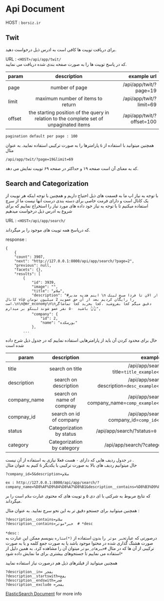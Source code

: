 # Api Document

HOST : `borsiz.ir`




## Twit
برای دریافت توییت ها کافی است به ادرس ذیل درخواست دهید.  

URL : `<HOST>/api/app/twit/`  
که در پاسخ توییت ها را به صورت صفحه بندی شده دریافت می نمایید.

| param   |      description      | example url |
|----------|:-------------:|------:|
| page    | number of page |  /api/app/twit/?page=19|
| limit |    maximum number of items to return   |  /api/app/twit/?limit=69 |
| offset | the starting position of the query in relation to the complete set of unpaginated items |    /api/app/twit/?offset=100  |
    
```pagination default per page : 100```

همچنین میتوانید با استفاده از  `&` پارامترها را به صورت ترکیبی استفاده نمایید.
به عنوان مثال 

`/api/app/twit/?page=19&limit=69`

که به معنای آن است صفحه ۱۹ و حداکثر در صفحه ۶۹ توییت نمایش می دهد.



## Search and Categorization

با توجه به نیاز اپ ما به قسمت های ذیل احتیاج داریم و همچنین با توجه اینکه هر توییت از یک کانال است و دارای فرمت خاصی برای دسته بندی درست انها نیست ما از سرچ استفاده میکنیم تا با توجه به نیاز خود داده های مورد نیاز را استخراج نماییم
که برای شروع به ادرس ذیل درخواست میدهیم

URL : `<HOST>/api/app/search/`  

که درپاسخ همه توییت های موجود را بر میگرداند.

response : 
```
{
    {
    "count": 3907,
    "next": "http://127.0.0.1:8000/api/app/search/?page=2",
    "previous": null,
    "facets": {},
    "results": [
        {
            "id": 3939,
            "image": "",
            "title": "سلام",
            "description": "#اینم هدیه مدیر \n از الان تا فردا صبح لینک کانال vip را رایگان کردیم بعد از آن حق عضویت 2 میلیون تومان است.\n\n@mr_economy\n\nدقیق میگم کجا بفروشید ،کجا بخرید کجا تماشاگر باشید  ۵۰ نفر عضو شوند لینکو بر میدارم 👆👆",
            "company": {
                "id": 2,
                "name": "بورسکده"
            },
        ...
```
حال برای محدود کردن آن باید از پارامترهایی استفاده نماییم که در جدول ذیل شرح داده شده است

| param   |      description      | example url | note |
|----------|:-------------:|------:|---------:|
| title | search on title | /api/app/search/?title=`title_example<str>`| - |
| description | search on description | /api/app/search/?description=`desc_example<str>` | |
|company_name | search on name of compnay | /api/app/search/?company_name=`comp_example<str>` | |
| compnay_id  | search on id of company | /api/app/search/?company_id=`comp_id<int>`| 
| status | Categorization by status | /api/app/search/?status=`0 or 1` | - |
| category | Categorization by category | /api/app/search/?category= | - |

در جدول ردیف هایی که دارای `-` هست فعلا نیازی به استفاده از آن نیست .  
حال میتوانیم ردیف های بالا به صورت ترکیبی با یکدیگر `&` کنیم
به عنوان مثال


```
?company_id=5&description=سلام

ex : http://127.0.0.1:8000/api/app/search/?company_name=%D8%AF%D9%84%D8%A7%D8%B1&description__contains=%D8%B3%D9%84%D8%A7%D9%85
```
که نتایج مربوط به شرکتی با ای دی ۵ و توییت های که محتوی عبارت `سلام` است را بر میگرداند.


همچنین میتوانید برای جستجو دقیق تر به این نحو سرچ نمایید.
به عنوان مثال :‌

```
?description__contains=سلام
?description__contains=خبر*موثر  # *desc

```
`*desc` :  
درصورتی که عبارت`خبر موثر `را بدون استفاده از `(*)ستاره` بنویسم ممکن این عبارت به صورت هشتگ گذاری شده در محتوا موجود باشد یا به صورت جمع کلمه و یا به صورت ترکیبی از آن ها که در مثال `#خبرهای_موثر` میتوان آن را مشاهده کرد. به همین دلیل از `*`استفاده می نماییم تا جستجوهای بیشتری برای ما نمایش داده شود

همچنین میتوانید از فیلترهای ذیل هم  درصورت نیاز استفاده نمایید

```
?description__in= بفجر
?description__startswith=بفج
?description__endswith=فجر
?description__exclude =بفجر
```



[ElasticSearch Document](https://django-elasticsearch-dsl-drf.readthedocs.io/en/0.20.8/nested_fields_usage_examples.html) for more info

